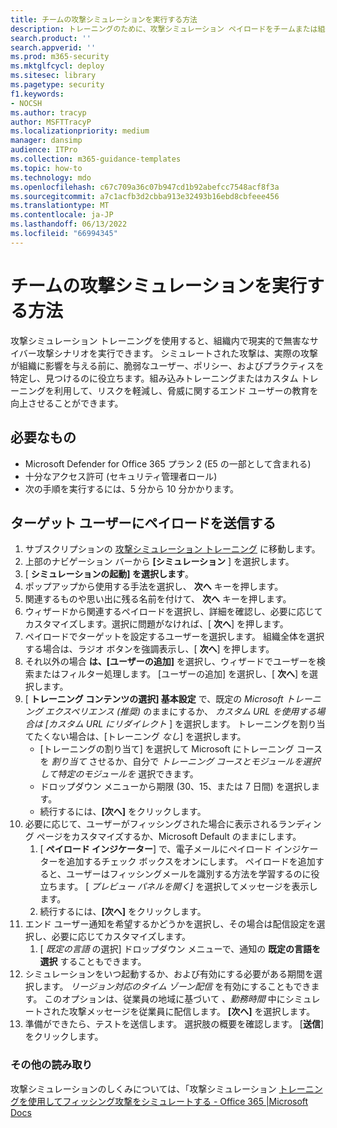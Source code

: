 ```yaml
---
title: チームの攻撃シミュレーションを実行する方法
description: トレーニングのために、攻撃シミュレーション ペイロードをチームまたは組織のターゲット ユーザーに送信する手順。 シミュレートされた攻撃は、実際の攻撃が組織に影響を与える前に、脆弱なユーザー、ポリシー、およびプラクティスを特定して見つけるのに役立ちます。
search.product: ''
search.appverid: ''
ms.prod: m365-security
ms.mktglfcycl: deploy
ms.sitesec: library
ms.pagetype: security
f1.keywords:
- NOCSH
ms.author: tracyp
author: MSFTTracyP
ms.localizationpriority: medium
manager: dansimp
audience: ITPro
ms.collection: m365-guidance-templates
ms.topic: how-to
ms.technology: mdo
ms.openlocfilehash: c67c709a36c07b947cd1b92abefcc7548acf8f3a
ms.sourcegitcommit: a7c1acfb3d2cbba913e32493b16ebd8cbfeee456
ms.translationtype: MT
ms.contentlocale: ja-JP
ms.lasthandoff: 06/13/2022
ms.locfileid: "66994345"
---
```

# <a name="how-to-run-attack-simulations-for-your-team"></a>チームの攻撃シミュレーションを実行する方法

攻撃シミュレーション トレーニングを使用すると、組織内で現実的で無害なサイバー攻撃シナリオを実行できます。 シミュレートされた攻撃は、実際の攻撃が組織に影響を与える前に、脆弱なユーザー、ポリシー、およびプラクティスを特定し、見つけるのに役立ちます。組み込みトレーニングまたはカスタム トレーニングを利用して、リスクを軽減し、脅威に関するエンド ユーザーの教育を向上させることができます。

## <a name="what-youll-need"></a>必要なもの

- Microsoft Defender for Office 365 プラン 2 (E5 の一部として含まれる)
- 十分なアクセス許可 (セキュリティ管理者ロール)
- 次の手順を実行するには、5 分から 10 分かかります。

## <a name="send-a-payload-to-target-users"></a>ターゲット ユーザーにペイロードを送信する

1. サブスクリプションの [攻撃シミュレーション トレーニング](https://security.microsoft.com/attacksimulator ) に移動します。
1. 上部のナビゲーション バーから **[シミュレーション** ] を選択します。
1. [ **シミュレーションの起動] を選択します**。
1. ポップアップから使用する手法を選択し、 **次へ** キーを押します。
1. 関連するものや思い出に残る名前を付けて、 **次へ** キーを押します。
1. ウィザードから関連するペイロードを選択し、詳細を確認し、必要に応じてカスタマイズします。選択に問題がなければ、[ **次へ**] を押します。
1. ペイロードでターゲットを設定するユーザーを選択します。 組織全体を選択する場合は、ラジオ ボタンを強調表示し、[ **次へ**] を押します。
1. それ以外の場合 **は、[ユーザーの追加]** を選択し、ウィザードでユーザーを検索またはフィルター処理します。 [ユーザーの追加] を選択し、[ **次へ**] を選択します。
1. [ **トレーニング コンテンツの選択] 基本設定** で、既定の *Microsoft トレーニング エクスペリエンス (推奨)* のままにするか、 *カスタム URL を使用する場合は [カスタム URL にリダイレクト* ] を選択します。 トレーニングを割り当てたくない場合は、[トレーニング *なし*] を選択します。
    - [トレーニングの割り当て] を選択して Microsoft にトレーニング コースを *割り当て* させるか、自分で *トレーニング コースとモジュールを選択して特定のモジュールを* 選択できます。
    - ドロップダウン メニューから期限 (30、15、または 7 日間) を選択します。
    - 続行するには、**[次へ]** をクリックします。
1. 必要に応じて、ユーザーがフィッシングされた場合に表示されるランディング ページをカスタマイズするか、Microsoft Default のままにします。
    1. [ **ペイロード インジケーター**] で、電子メールにペイロード インジケーターを追加するチェック ボックスをオンにします。 ペイロードを追加すると、ユーザーはフィッシングメールを識別する方法を学習するのに役立ちます。 [ *プレビュー パネルを開く]* を選択してメッセージを表示します。
    1. 続行するには、**[次へ]** をクリックします。
1. エンド ユーザー通知を希望するかどうかを選択し、その場合は配信設定を選択し、必要に応じてカスタマイズします。
    1. [ *既定の言語* の選択] ドロップダウン メニューで、通知の **既定の言語を選択** することもできます。
1. シミュレーションをいつ起動するか、および有効にする必要がある期間を選択します。 *リージョン対応のタイム ゾーン配信* を有効にすることもできます。 このオプションは、従業員の地域に基づいて *、勤務時間* 中にシミュレートされた攻撃メッセージを従業員に配信します。 **[次へ]** を選択します。
1. 準備ができたら、テストを送信します。 選択肢の概要を確認します。 [**送信**] をクリックします。

### <a name="further-reading"></a>その他の読み取り

攻撃シミュレーションのしくみについては、「攻撃シミュレーション [トレーニングを使用してフィッシング攻撃をシミュレートする - Office 365 |Microsoft Docs](../../office-365-security/attack-simulation-training.md)
